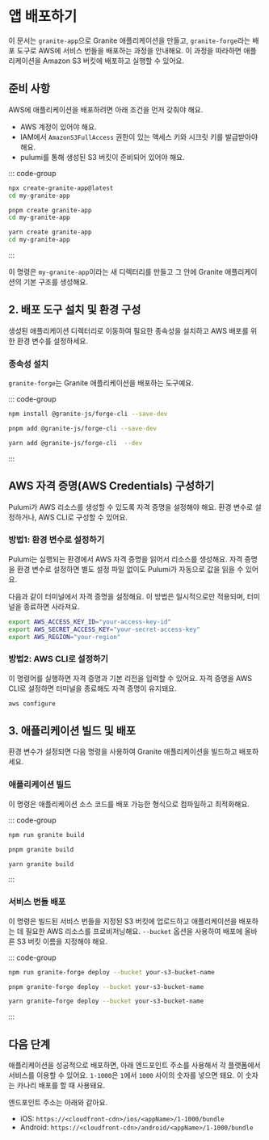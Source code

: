 # 앱 배포하기

이 문서는 `granite-app`으로 Granite 애플리케이션을 만들고, `granite-forge`라는 배포 도구로 AWS에 서비스 번들을 배포하는 과정을 안내해요. 이 과정을 따라하면 애플리케이션을 Amazon S3 버킷에 배포하고 실행할 수 있어요.

## 준비 사항

AWS에 애플리케이션을 배포하려면 아래 조건을 먼저 갖춰야 해요.

- AWS 계정이 있어야 해요.
- IAM에서 `AmazonS3FullAccess` 권한이 있는 액세스 키와 시크릿 키를 발급받아야 해요.
- pulumi를 통해 생성된 S3 버킷이 준비되어 있어야 해요.

::: code-group

```sh [npm]
npx create-granite-app@latest
cd my-granite-app
```

```sh [pnpm]
pnpm create granite-app
cd my-granite-app
```

```sh [yarn]
yarn create granite-app
cd my-granite-app
```

:::

이 명령은 `my-granite-app`이라는 새 디렉터리를 만들고 그 안에 Granite 애플리케이션의 기본 구조를 생성해요.

## 2. 배포 도구 설치 및 환경 구성

생성된 애플리케이션 디렉터리로 이동하여 필요한 종속성을 설치하고 AWS 배포를 위한 환경 변수를 설정하세요.

### 종속성 설치

`granite-forge`는 Granite 애플리케이션을 배포하는 도구예요.

::: code-group

```sh [npm]
npm install @granite-js/forge-cli --save-dev
```

```sh [pnpm]
pnpm add @granite-js/forge-cli --save-dev
```

```sh [yarn]
yarn add @granite-js/forge-cli  --dev
```

:::

## AWS 자격 증명(AWS Credentials) 구성하기

Pulumi가 AWS 리소스를 생성할 수 있도록 자격 증명을 설정해야 해요. 환경 변수로 설정하거나, AWS CLI로 구성할 수 있어요.

### 방법1: 환경 변수로 설정하기

Pulumi는 실행되는 환경에서 AWS 자격 증명을 읽어서 리소스를 생성해요. 자격 증명을 환경 변수로 설정하면 별도 설정 파일 없이도 Pulumi가 자동으로 값을 읽을 수 있어요.

다음과 같이 터미널에서 자격 증명을 설정해요. 이 방법은 일시적으로만 적용되며, 터미널을 종료하면 사라져요.

```bash
export AWS_ACCESS_KEY_ID="your-access-key-id"
export AWS_SECRET_ACCESS_KEY="your-secret-access-key"
export AWS_REGION="your-region"
```

### 방법2: AWS CLI로 설정하기

이 명령어를 실행하면 자격 증명과 기본 리전을 입력할 수 있어요. 자격 증명을 AWS CLI로 설정하면 터미널을 종료해도 자격 증명이 유지돼요.

```bash
aws configure
```

## 3. 애플리케이션 빌드 및 배포

환경 변수가 설정되면 다음 명령을 사용하여 Granite 애플리케이션을 빌드하고 배포하세요.

### 애플리케이션 빌드

이 명령은 애플리케이션 소스 코드를 배포 가능한 형식으로 컴파일하고 최적화해요.

::: code-group

```sh [npm]
npm run granite build
```

```sh [pnpm]
pnpm granite build
```

```sh [yarn]
yarn granite build
```

:::

### 서비스 번들 배포

이 명령은 빌드된 서비스 번들을 지정된 S3 버킷에 업로드하고 애플리케이션을 배포하는 데 필요한 AWS 리소스를 프로비저닝해요. `--bucket` 옵션을 사용하여 배포에 올바른 S3 버킷 이름을 지정해야 해요.

::: code-group

```sh [npm]
npm run granite-forge deploy --bucket your-s3-bucket-name
```

```sh [pnpm]
pnpm granite-forge deploy --bucket your-s3-bucket-name
```

```sh [yarn]
yarn granite-forge deploy --bucket your-s3-bucket-name
```

:::

## 다음 단계

애플리케이션을 성공적으로 배포하면, 아래 엔드포인트 주소를 사용해서 각 플랫폼에서 서비스를 이용할 수 있어요.
`1-1000`은 `1`에서 `1000` 사이의 숫자를 넣으면 돼요. 이 숫자는 카나리 배포를 할 때 사용돼요.

엔드포인트 주소는 아래와 같아요.
- iOS: `https://<cloudfront-cdn>/ios/<appName>/1-1000/bundle`
- Android: `https://<cloudfront-cdn>/android/<appName>/1-1000/bundle`
